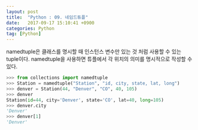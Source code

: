 ```yaml
---
layout: post
title:  "Python : 09. 네임드튜플"
date:   2017-09-17 15:10:41 +0900
categories: Python
tag: [Python]
---
```


namedtuple은 클래스를 명시할 때 인스턴스 변수만 있는 것 처럼 사용할 수 있는 tuple이다.
namedtuple을 사용하면 튜플에서 각 위치의 의미를 명시적으로 작성할 수 있다.


```python
>>> from collections import namedtuple
>>> Station = namedtuple("Station", "id, city, state, lat, long")
>>> denver = Station(44, "Denver", "CO", 40, 105)
>>> denver
Station(id=44, city='Denver', state='CO', lat=40, long=105)
>>> denver.city
'Denver'
>>> denver[1]
'Denver'
```

